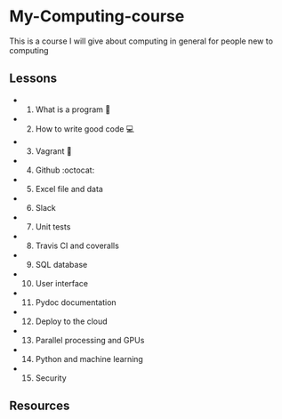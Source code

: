 # My-Computing-course
This is a course I will give about computing in general for people new to computing

## Lessons
- 01. What is a program :floppy_disk:
- 02. How to write good code :computer:
- 03. Vagrant :crystal_ball:
- 04. Github :octocat:
- 05. Excel file and data
- 06. Slack
- 07. Unit tests
- 08. Travis CI and coveralls
- 09. SQL database
- 10. User interface
- 11. Pydoc documentation
- 12. Deploy to the cloud
- 13. Parallel processing and GPUs
- 14. Python and machine learning
- 15. Security

## Resources

